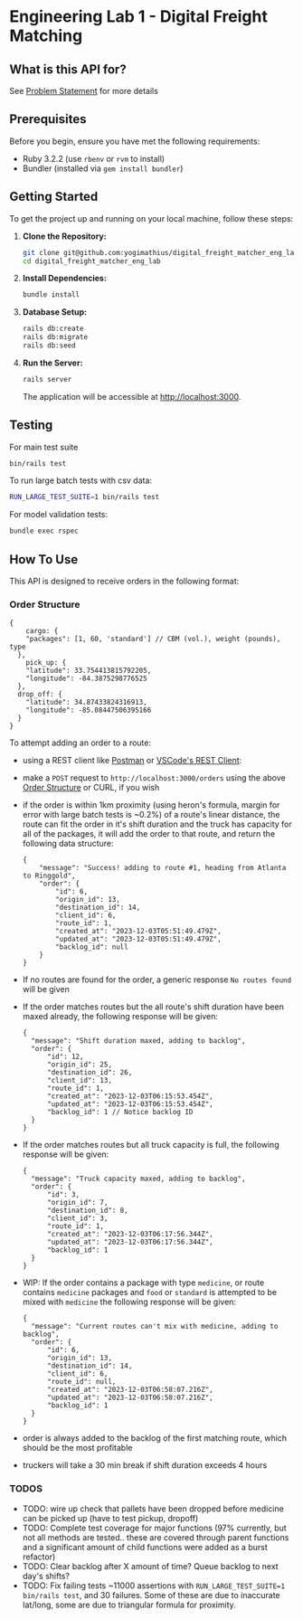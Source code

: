 # Engineering Lab 1 - Digital Freight Matching

## What is this API for?

See [Problem Statement](ProblemStatement.md) for more details

## Prerequisites

Before you begin, ensure you have met the following requirements:

- Ruby 3.2.2 (use `rbenv` or `rvm` to install)
- Bundler (installed via `gem install bundler`)

## Getting Started

To get the project up and running on your local machine, follow these steps:

1. **Clone the Repository:**

   ```bash
   git clone git@github.com:yogimathius/digital_freight_matcher_eng_lab.git
   cd digital_freight_matcher_eng_lab
   ```

2. **Install Dependencies:**

   ```bash
   bundle install
   ```

3. **Database Setup:**

   ```bash
   rails db:create
   rails db:migrate
   rails db:seed
   ```

4. **Run the Server:**

   ```bash
   rails server
   ```

   The application will be accessible at [http://localhost:3000](http://localhost:3000).

## Testing

For main test suite

```bash
bin/rails test
```

To run large batch tests with csv data:

```bash
RUN_LARGE_TEST_SUITE=1 bin/rails test
```

For model validation tests:

```bash
bundle exec rspec
```

## How To Use

This API is designed to receive orders in the following format:

### Order Structure

```
{
	cargo: {
    "packages": [1, 60, 'standard'] // CBM (vol.), weight (pounds), type
  },
	pick_up: {
    "latitude": 33.754413815792205,
    "longitude": -84.3875298776525
  },
  drop_off: {
    "latitude": 34.87433824316913,
    "longitude": -85.08447506395166
  }
}
```

To attempt adding an order to a route:

- using a REST client like [Postman](https://www.postman.com/) or [VSCode's REST Client](https://marketplace.visualstudio.com/items?itemName=humao.rest-client):

- make a `POST` request to `http://localhost:3000/orders` using the above [Order Structure](#order-structure) or CURL, if you wish
- if the order is within 1km proximity (using heron's formula, margin for error with large batch tests is ~0.2%) of a route's linear distance, the route can fit the order in it's shift duration and the truck has capacity for all of the packages, it will add the order to that route, and return the following data structure:

  ```
  {
      "message": "Success! adding to route #1, heading from Atlanta to Ringgold",
      "order": {
          "id": 6,
          "origin_id": 13,
          "destination_id": 14,
          "client_id": 6,
          "route_id": 1,
          "created_at": "2023-12-03T05:51:49.479Z",
          "updated_at": "2023-12-03T05:51:49.479Z",
          "backlog_id": null
      }
  }
  ```

- If no routes are found for the order, a generic response `No routes found` will be given
- If the order matches routes but the all route's shift duration have been maxed already, the following response will be given:

  ```
  {
    "message": "Shift duration maxed, adding to backlog",
    "order": {
        "id": 12,
        "origin_id": 25,
        "destination_id": 26,
        "client_id": 13,
        "route_id": 1,
        "created_at": "2023-12-03T06:15:53.454Z",
        "updated_at": "2023-12-03T06:15:53.454Z",
        "backlog_id": 1 // Notice backlog ID
    }
  }
  ```

- If the order matches routes but all truck capacity is full, the following response will be given:

  ```
  {
    "message": "Truck capacity maxed, adding to backlog",
    "order": {
        "id": 3,
        "origin_id": 7,
        "destination_id": 8,
        "client_id": 3,
        "route_id": 1,
        "created_at": "2023-12-03T06:17:56.344Z",
        "updated_at": "2023-12-03T06:17:56.344Z",
        "backlog_id": 1
    }
  }
  ```

- WIP: If the order contains a package with type `medicine`, or route contains `medicine` packages and `food` or `standard` is attempted to be mixed with `medicine` the following response will be given:

  ```
  {
    "message": "Current routes can't mix with medicine, adding to backlog",
    "order": {
        "id": 6,
        "origin_id": 13,
        "destination_id": 14,
        "client_id": 6,
        "route_id": null,
        "created_at": "2023-12-03T06:58:07.216Z",
        "updated_at": "2023-12-03T06:58:07.216Z",
        "backlog_id": 1
    }
  }
  ```

- order is always added to the backlog of the first matching route, which should be the most profitable
- truckers will take a 30 min break if shift duration exceeds 4 hours

### TODOS

- TODO: wire up check that pallets have been dropped before medicine can be picked up (have to test pickup, dropoff)
- TODO: Complete test coverage for major functions (97% currently, but not all methods are tested.. these are covered through parent functions and a significant amount of child functions were added as a burst refactor)
- TODO: Clear backlog after X amount of time? Queue backlog to next day's shifts?
- TODO: Fix failing tests ~11000 assertions with `RUN_LARGE_TEST_SUITE=1 bin/rails test`, and 30 failures. Some of these are due to inaccurate lat/long, some are due to triangular formula for proximity.
